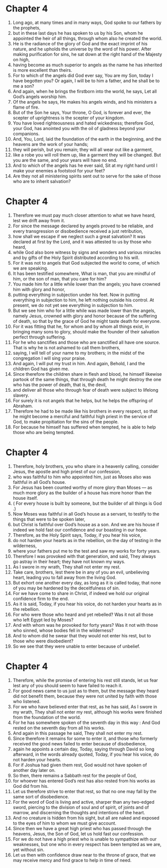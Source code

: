 # Chapter 4

1. Long ago, at many times and in many ways, God spoke to our fathers by the prophets,
2. but in these last days he has spoken to us by his Son, whom he appointed the heir of all things, through whom also he created the world.
3. He is the radiance of the glory of God and the exact imprint of his nature, and he upholds the universe by the word of his power. After making purification for sins, he sat down at the right hand of the Majesty on high,
4. having become as much superior to angels as the name he has inherited is more excellent than theirs.
5. For to which of the angels did God ever say, You are my Son, today I have begotten you? Or again, I will be to him a father, and he shall be to me a son?
6. And again, when he brings the firstborn into the world, he says, Let all God’s angels worship him.
7. Of the angels he says, He makes his angels winds, and his ministers a flame of fire.
8. But of the Son he says, Your throne, O God, is forever and ever, the scepter of uprightness is the scepter of your kingdom.
9. You have loved righteousness and hated wickedness; therefore God, your God, has anointed you with the oil of gladness beyond your companions.
10. And, You, Lord, laid the foundation of the earth in the beginning, and the heavens are the work of your hands;
11. they will perish, but you remain; they will all wear out like a garment,
12. like a robe you will roll them up, like a garment they will be changed. But you are the same, and your years will have no end.
13. And to which of the angels has he ever said, Sit at my right hand until I make your enemies a footstool for your feet?
14. Are they not all ministering spirits sent out to serve for the sake of those who are to inherit salvation?

# Chapter 4

1. Therefore we must pay much closer attention to what we have heard, lest we drift away from it.
2. For since the message declared by angels proved to be reliable, and every transgression or disobedience received a just retribution,
3. how shall we escape if we neglect such a great salvation? It was declared at first by the Lord, and it was attested to us by those who heard,
4. while God also bore witness by signs and wonders and various miracles and by gifts of the Holy Spirit distributed according to his will.
5. For it was not to angels that God subjected the world to come, of which we are speaking.
6. It has been testified somewhere, What is man, that you are mindful of him, or the son of man, that you care for him?
7. You made him for a little while lower than the angels; you have crowned him with glory and honor,
8. putting everything in subjection under his feet. Now in putting everything in subjection to him, he left nothing outside his control. At present, we do not yet see everything in subjection to him.
9. But we see him who for a little while was made lower than the angels, namely Jesus, crowned with glory and honor because of the suffering of death, so that by the grace of God he might taste death for everyone.
10. For it was fitting that he, for whom and by whom all things exist, in bringing many sons to glory, should make the founder of their salvation perfect through suffering.
11. For he who sanctifies and those who are sanctified all have one source. That is why he is not ashamed to call them brothers,
12. saying, I will tell of your name to my brothers; in the midst of the congregation I will sing your praise.
13. And again, I will put my trust in him. And again, Behold, I and the children God has given me.
14. Since therefore the children share in flesh and blood, he himself likewise partook of the same things, that through death he might destroy the one who has the power of death, that is, the devil,
15. and deliver all those who through fear of death were subject to lifelong slavery.
16. For surely it is not angels that he helps, but he helps the offspring of Abraham.
17. Therefore he had to be made like his brothers in every respect, so that he might become a merciful and faithful high priest in the service of God, to make propitiation for the sins of the people.
18. For because he himself has suffered when tempted, he is able to help those who are being tempted.

# Chapter 4

1. Therefore, holy brothers, you who share in a heavenly calling, consider Jesus, the apostle and high priest of our confession,
2. who was faithful to him who appointed him, just as Moses also was faithful in all God’s house.
3. For Jesus has been counted worthy of more glory than Moses — as much more glory as the builder of a house has more honor than the house itself.
4. ( For every house is built by someone, but the builder of all things is God .)
5. Now Moses was faithful in all God’s house as a servant, to testify to the things that were to be spoken later,
6. but Christ is faithful over God’s house as a son. And we are his house if indeed we hold fast our confidence and our boasting in our hope.
7. Therefore, as the Holy Spirit says, Today, if you hear his voice,
8. do not harden your hearts as in the rebellion, on the day of testing in the wilderness,
9. where your fathers put me to the test and saw my works for forty years.
10. Therefore I was provoked with that generation, and said, They always go astray in their heart; they have not known my ways.
11. As I swore in my wrath, They shall not enter my rest.
12. Take care, brothers, lest there be in any of you an evil, unbelieving heart, leading you to fall away from the living God.
13. But exhort one another every day, as long as it is called today, that none of you may be hardened by the deceitfulness of sin.
14. For we have come to share in Christ, if indeed we hold our original confidence firm to the end.
15. As it is said, Today, if you hear his voice, do not harden your hearts as in the rebellion.
16. For who were those who heard and yet rebelled? Was it not all those who left Egypt led by Moses?
17. And with whom was he provoked for forty years? Was it not with those who sinned, whose bodies fell in the wilderness?
18. And to whom did he swear that they would not enter his rest, but to those who were disobedient?
19. So we see that they were unable to enter because of unbelief.

# Chapter 4

1. Therefore, while the promise of entering his rest still stands, let us fear lest any of you should seem to have failed to reach it.
2. For good news came to us just as to them, but the message they heard did not benefit them, because they were not united by faith with those who listened.
3. For we who have believed enter that rest, as he has said, As I swore in my wrath, They shall not enter my rest, although his works were finished from the foundation of the world.
4. For he has somewhere spoken of the seventh day in this way : And God rested on the seventh day from all his works.
5. And again in this passage he said, They shall not enter my rest.
6. Since therefore it remains for some to enter it, and those who formerly received the good news failed to enter because of disobedience,
7. again he appoints a certain day, Today, saying through David so long afterward, in the words already quoted, Today, if you hear his voice, do not harden your hearts.
8. For if Joshua had given them rest, God would not have spoken of another day later on.
9. So then, there remains a Sabbath rest for the people of God,
10. for whoever has entered God’s rest has also rested from his works as God did from his.
11. Let us therefore strive to enter that rest, so that no one may fall by the same sort of disobedience.
12. For the word of God is living and active, sharper than any two-edged sword, piercing to the division of soul and of spirit, of joints and of marrow, and discerning the thoughts and intentions of the heart.
13. And no creature is hidden from his sight, but all are naked and exposed to the eyes of him to whom we must give account.
14. Since then we have a great high priest who has passed through the heavens, Jesus, the Son of God, let us hold fast our confession.
15. For we do not have a high priest who is unable to sympathize with our weaknesses, but one who in every respect has been tempted as we are, yet without sin.
16. Let us then with confidence draw near to the throne of grace, that we may receive mercy and find grace to help in time of need.

